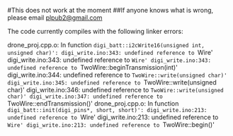 #This does not work at the moment
##If anyone knows what is wrong, please email plpub2@gmail.com

The code currently compiles with the following linker errors:

drone_proj.cpp.o: In function `digi_batt::i2cWrite16(unsigned int, unsigned char)':
digi_write.ino:343: undefined reference to `Wire'
digi_write.ino:343: undefined reference to `Wire'
digi_write.ino:343: undefined reference to `TwoWire::beginTransmission(int)'
digi_write.ino:344: undefined reference to `TwoWire::write(unsigned char)'
digi_write.ino:345: undefined reference to `TwoWire::write(unsigned char)'
digi_write.ino:346: undefined reference to `TwoWire::write(unsigned char)'
digi_write.ino:347: undefined reference to `TwoWire::endTransmission()'
drone_proj.cpp.o: In function `digi_batt::init(digi_pins*, short, short)':
digi_write.ino:213: undefined reference to `Wire'
digi_write.ino:213: undefined reference to `Wire'
digi_write.ino:213: undefined reference to `TwoWire::begin()'